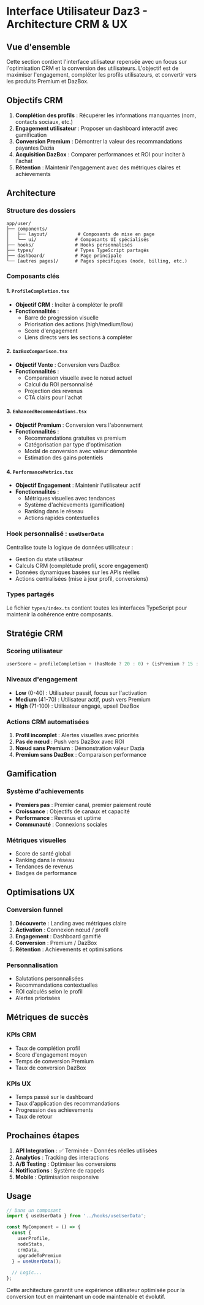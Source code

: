 # Interface Utilisateur Daz3 - Architecture CRM & UX

## Vue d'ensemble

Cette section contient l'interface utilisateur repensée avec un focus sur l'optimisation CRM et la conversion des utilisateurs. L'objectif est de maximiser l'engagement, compléter les profils utilisateurs, et convertir vers les produits Premium et DazBox.

## Objectifs CRM

1. **Complétion des profils** : Récupérer les informations manquantes (nom, contacts sociaux, etc.)
2. **Engagement utilisateur** : Proposer un dashboard interactif avec gamification
3. **Conversion Premium** : Démontrer la valeur des recommandations payantes Dazia
4. **Acquisition DazBox** : Comparer performances et ROI pour inciter à l'achat
5. **Rétention** : Maintenir l'engagement avec des métriques claires et achievements

## Architecture

### Structure des dossiers

```
app/user/
├── components/
│   ├── layout/           # Composants de mise en page
│   └── ui/              # Composants UI spécialisés
├── hooks/               # Hooks personnalisés
├── types/               # Types TypeScript partagés
├── dashboard/           # Page principale
└── [autres pages]/      # Pages spécifiques (node, billing, etc.)
```

### Composants clés

#### 1. `ProfileCompletion.tsx`
- **Objectif CRM** : Inciter à compléter le profil
- **Fonctionnalités** :
  - Barre de progression visuelle
  - Priorisation des actions (high/medium/low)
  - Score d'engagement
  - Liens directs vers les sections à compléter

#### 2. `DazBoxComparison.tsx`
- **Objectif Vente** : Conversion vers DazBox
- **Fonctionnalités** :
  - Comparaison visuelle avec le nœud actuel
  - Calcul du ROI personnalisé
  - Projection des revenus
  - CTA clairs pour l'achat

#### 3. `EnhancedRecommendations.tsx`
- **Objectif Premium** : Conversion vers l'abonnement
- **Fonctionnalités** :
  - Recommandations gratuites vs premium
  - Catégorisation par type d'optimisation
  - Modal de conversion avec valeur démontrée
  - Estimation des gains potentiels

#### 4. `PerformanceMetrics.tsx`
- **Objectif Engagement** : Maintenir l'utilisateur actif
- **Fonctionnalités** :
  - Métriques visuelles avec tendances
  - Système d'achievements (gamification)
  - Ranking dans le réseau
  - Actions rapides contextuelles

### Hook personnalisé : `useUserData`

Centralise toute la logique de données utilisateur :
- Gestion du state utilisateur
- Calculs CRM (complétude profil, score engagement)
- Données dynamiques basées sur les APIs réelles
- Actions centralisées (mise à jour profil, conversions)

### Types partagés

Le fichier `types/index.ts` contient toutes les interfaces TypeScript pour maintenir la cohérence entre composants.

## Stratégie CRM

### Scoring utilisateur

```typescript
userScore = profileCompletion + (hasNode ? 20 : 0) + (isPremium ? 15 : 0)
```

### Niveaux d'engagement

- **Low** (0-40) : Utilisateur passif, focus sur l'activation
- **Medium** (41-70) : Utilisateur actif, push vers Premium
- **High** (71-100) : Utilisateur engagé, upsell DazBox

### Actions CRM automatisées

1. **Profil incomplet** : Alertes visuelles avec priorités
2. **Pas de nœud** : Push vers DazBox avec ROI
3. **Nœud sans Premium** : Démonstration valeur Dazia
4. **Premium sans DazBox** : Comparaison performance

## Gamification

### Système d'achievements

- **Premiers pas** : Premier canal, premier paiement routé
- **Croissance** : Objectifs de canaux et capacité
- **Performance** : Revenus et uptime
- **Communauté** : Connexions sociales

### Métriques visuelles

- Score de santé global
- Ranking dans le réseau
- Tendances de revenus
- Badges de performance

## Optimisations UX

### Conversion funnel

1. **Découverte** : Landing avec métriques claire
2. **Activation** : Connexion nœud / profil
3. **Engagement** : Dashboard gamifié
4. **Conversion** : Premium / DazBox
5. **Rétention** : Achievements et optimisations

### Personnalisation

- Salutations personnalisées
- Recommandations contextuelles
- ROI calculés selon le profil
- Alertes priorisées

## Métriques de succès

### KPIs CRM

- Taux de complétion profil
- Score d'engagement moyen
- Temps de conversion Premium
- Taux de conversion DazBox

### KPIs UX

- Temps passé sur le dashboard
- Taux d'application des recommandations
- Progression des achievements
- Taux de retour

## Prochaines étapes

1. **API Integration** : ✅ Terminée - Données réelles utilisées
2. **Analytics** : Tracking des interactions
3. **A/B Testing** : Optimiser les conversions
4. **Notifications** : Système de rappels
5. **Mobile** : Optimisation responsive

## Usage

```typescript
// Dans un composant
import { useUserData } from '../hooks/useUserData';

const MyComponent = () => {
  const { 
    userProfile, 
    nodeStats, 
    crmData,
    upgradeToPremium 
  } = useUserData();
  
  // Logic...
};
```

Cette architecture garantit une expérience utilisateur optimisée pour la conversion tout en maintenant un code maintenable et évolutif.